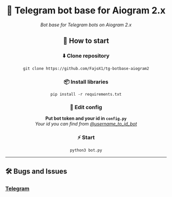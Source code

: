 <div align="center">
  
# 🤖 Telegram bot base for Aiogram 2.x

<i>Bot base for Telegram bots on Aiogram 2.x</i>

<h2>🚀 How to start</h2>

### ⬇️ Clone repository

<pre><code>git clone https://github.com/FajoX1/tg-botbase-aiogram2</code></pre>

### 📦 Install libraries

<pre><code>pip install -r requirements.txt</code></pre>

### 📃 Edit config

<b>Put bot token and your id in <code>config.py</code></b><br>
<i>Your id you can find from <a href="https://t.me/username_to_id_bot">@username_to_id_bot</a></i>

### ⚡️ Start

<pre><code>python3 bot.py</code></pre>

<hr>

</div>

## 🛠 Bugs and Issues

### <a href="https://t.me/FajoX">Telegram</a>
